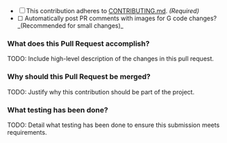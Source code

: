 <!-- TODO: Mark the following with an 'x' as applicable -->
- [ ] This contribution adheres to [CONTRIBUTING.md](https://github.com/ni/measurement-services-labview/blob/main/CONTRIBUTING.md). _(Required)_
- [ ] <!--G_DIFF_CHECK--> Automatically post PR comments with images for G code changes? _(Recommended for small changes)_

### What does this Pull Request accomplish?

TODO: Include high-level description of the changes in this pull request.

### Why should this Pull Request be merged?

TODO: Justify why this contribution should be part of the project.

### What testing has been done?

TODO: Detail what testing has been done to ensure this submission meets requirements.